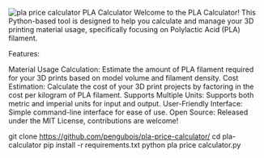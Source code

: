 ![pla price calculator](https://github.com/user-attachments/assets/c6848dd9-23df-4907-9eac-9eb016c317ac)
PLA Calculator
Welcome to the PLA Calculator! This Python-based tool is designed to help you calculate and manage your 3D printing material usage, specifically focusing on Polylactic Acid (PLA) filament.

Features:

Material Usage Calculation: Estimate the amount of PLA filament required for your 3D prints based on model volume and filament density.
Cost Estimation: Calculate the cost of your 3D print projects by factoring in the cost per kilogram of PLA filament.
Supports Multiple Units: Supports both metric and imperial units for input and output.
User-Friendly Interface: Simple command-line interface for ease of use.
Open Source: Released under the MIT License, contributions are welcome!

git clone https://github.com/pengubois/pla-price-calculator/
cd pla-calculator
pip install -r requirements.txt
python pla price calculator.py

